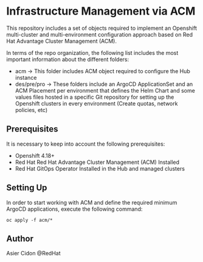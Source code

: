 # Infrastructure Management via ACM

This repository includes a set of objects required to implement an Openshift multi-cluster and multi-environment configuration approach based on Red Hat Advantage Cluster Management (ACM).

In terms of the repo organization, the following list includes the most important information about the different folders:

* acm -> This folder includes ACM object required to configure the Hub instance
* des/pre/pro -> These folders include an ArgoCD ApplicationSet and an ACM Placement per environment that defines the Helm Chart and some values files hosted in a specific Git repository for setting up the Openshift clusters in every environment (Create quotas, network policies, etc)

## Prerequisites

It is necessary to keep into account the following prerequisites:

- Openshift 4.18+
- Red Hat Red Hat Advantage Cluster Management (ACM) Installed
- Red Hat GitOps Operator Installed in the Hub and managed clusters

## Setting Up

In order to start working with ACM and define the required minimum ArgoCD applications, execute the following command:

```$bash
oc apply -f acm/*
```

## Author

Asier Cidon @RedHat